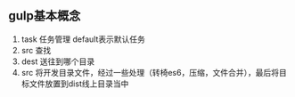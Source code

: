 ## gulp基本概念
 1. task 任务管理  default表示默认任务
 2. src 查找
 3. dest 送往到哪个目录
 4. src 将开发目录文件，经过一些处理（转椅es6，压缩，文件合并），最后将目标文件放置到dist线上目录当中
